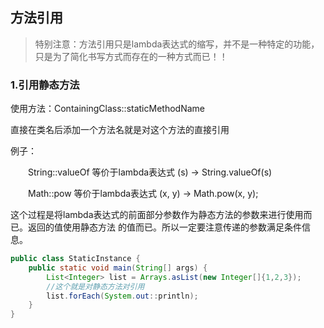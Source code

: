 ## 方法引用

>   特别注意：方法引用只是lambda表达式的缩写，并不是一种特定的功能，只是为了简化书写方式而存在的一种方式而已！！

### 1.引用静态方法

使用方法：ContainingClass::staticMethodName

直接在类名后添加一个方法名就是对这个方法的直接引用

例子：

　　String::valueOf  等价于lambda表达式 (s) -> String.valueOf(s)

　　Math::pow    等价于lambda表达式 (x, y) -> Math.pow(x, y);

这个过程是将lambda表达式的前面部分参数作为静态方法的参数来进行使用而已。返回的值使用静态方法 的值而已。所以一定要注意传递的参数满足条件信息。

```JAVA
public class StaticInstance {
    public static void main(String[] args) {
        List<Integer> list = Arrays.asList(new Integer[]{1,2,3});
        //这个就是对静态方法对引用
        list.forEach(System.out::println);
    }
}
```

 